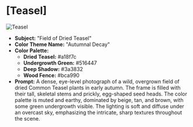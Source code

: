 # [Teasel]

![Teasel](/Assets/Nature/Teasel.jpg)

* **Subject:** "Field of Dried Teasel"
* **Color Theme Name:** "Autumnal Decay"
* **Color Palette:**
    * **Dried Teasel:** #a18f7c
    * **Undergrowth Green:** #516447
    * **Deep Shadow:** #3a3832
    * **Wood Fence:** #bca990
* **Prompt:** A dense, eye-level photograph of a wild, overgrown field of dried Common Teasel plants in early autumn. The frame is filled with their tall, skeletal stems and prickly, egg-shaped seed heads. The color palette is muted and earthy, dominated by beige, tan, and brown, with some green undergrowth visible. The lighting is soft and diffuse under an overcast sky, emphasizing the intricate, sharp textures throughout the scene.
